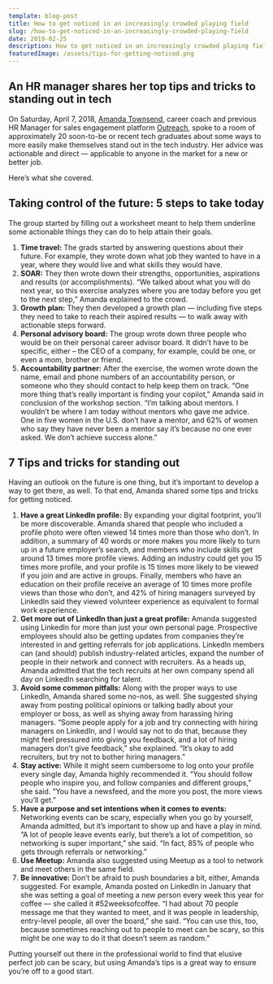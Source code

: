 ```yaml
---
template: blog-post
title: How to get noticed in an increasingly crowded playing field
slug: /how-to-get-noticed-in-an-increasingly-crowded-playing-field
date: 2019-02-25
description: How to get noticed in an increasingly crowded playing field
featuredImage: /assets/tips-for-getting-noticed.png
---
```

## An HR manager shares her top tips and tricks to standing out in tech
On Saturday, April 7, 2018, [Amanda Townsend](https://www.boldchange.org/), career coach and previous HR Manager for sales engagement platform [Outreach](https://www.outreach.io/), spoke to a room of approximately 20 soon-to-be or recent tech graduates about some ways to more easily make themselves stand out in the tech industry. Her advice was actionable and direct — applicable to anyone in the market for a new or better job.

Here’s what she covered.

## Taking control of the future: 5 steps to take today
The group started by filling out a worksheet meant to help them underline some actionable things they can do to help attain their goals.

1. **Time travel:** The grads started by answering questions about their future. For example, they wrote down what job they wanted to have in a year, where they would live and what skills they would have.
2. **SOAR:** They then wrote down their strengths, opportunities, aspirations and results (or accomplishments). “We talked about what you will do next year, so this exercise analyzes where you are today before you get to the next step,” Amanda explained to the crowd.
3. **Growth plan:** They then developed a growth plan — including five steps they need to take to reach their aspired results — to walk away with actionable steps forward.
4. **Personal advisory board:** The group wrote down three people who would be on their personal career advisor board. It didn’t have to be specific, either – the CEO of a company, for example, could be one, or even a mom, brother or friend.
5. **Accountability partner:** After the exercise, the women wrote down the name, email and phone numbers of an accountability person, or someone who they should contact to help keep them on track.
“One more thing that’s really important is finding your copilot,” Amanda said in conclusion of the workshop section. “I’m talking about mentors. I wouldn’t be where I am today without mentors who gave me advice. One in five women in the U.S. don’t have a mentor, and 62% of women who say they have never been a mentor say it’s because no one ever asked. We don’t achieve success alone.”

## 7 Tips and tricks for standing out
Having an outlook on the future is one thing, but it’s important to develop a way to get there, as well. To that end, Amanda shared some tips and tricks for getting noticed.

1. **Have a great LinkedIn profile:** By expanding your digital footprint, you’ll be more discoverable. Amanda shared that people who included a profile photo were often viewed 14 times more than those who don’t. In addition, a summary of 40 words or more makes you more likely to turn up in a future employer’s search, and members who include skills get around 13 times more profile views. Adding an industry could get you 15 times more profile, and your profile is 15 times more likely to be viewed if you join and are active in groups. Finally, members who have an education on their profile receive an average of 10 times more profile views than those who don’t, and 42% of hiring managers surveyed by LinkedIn said they viewed volunteer experience as equivalent to formal work experience.
2. **Get more out of LinkedIn than just a great profile:** Amanda suggested using LinkedIn for more than just your own personal page. Prospective employees should also be getting updates from companies they’re interested in and getting referrals for job applications. LinkedIn members can (and should) publish industry-related articles, expand the number of people in their network and connect with recruiters. As a heads up, Amanda admitted that the tech recruits at her own company spend all day on LinkedIn searching for talent.
3. **Avoid some common pitfalls:** Along with the proper ways to use LinkedIn, Amanda shared some no-nos, as well. She suggested shying away from posting political opinions or talking badly about your employer or boss, as well as shying away from harassing hiring managers. “Some people apply for a job and try connecting with hiring managers on LinkedIn, and I would say not to do that, because they might feel pressured into giving you feedback, and a lot of hiring managers don’t give feedback,” she explained. “It’s okay to add recruiters, but try not to bother hiring managers.”
4. **Stay active:** While it might seem cumbersome to log onto your profile every single day, Amanda highly recommended it. “You should follow people who inspire you, and follow companies and different groups,” she said. “You have a newsfeed, and the more you post, the more views you’ll get.”
5. **Have a purpose and set intentions when it comes to events:** Networking events can be scary, especially when you go by yourself, Amanda admitted, but it’s important to show up and have a play in mind. “A lot of people leave events early, but there’s a lot of competition, so networking is super important,” she said. “In fact, 85% of people who gets through referrals or networking.”
6. **Use Meetup:** Amanda also suggested using Meetup as a tool to network and meet others in the same field.
7. **Be innovative:** Don’t be afraid to push boundaries a bit, either, Amanda suggested. For example, Amanda posted on LinkedIn in January that she was setting a goal of meeting a new person every week this year for coffee — she called it #52weeksofcoffee. “I had about 70 people message me that they wanted to meet, and it was people in leadership, entry-level people, all over the board,” she said. “You can use this, too, because sometimes reaching out to people to meet can be scary, so this might be one way to do it that doesn’t seem as random.”

Putting yourself out there in the professional world to find that elusive perfect job can be scary, but using Amanda’s tips is a great way to ensure you’re off to a good start.